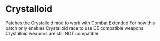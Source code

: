 # Crystalloid
Patches the Crystalloid mod to work with Combat Extended
For now this patch only enables Crystalloid race to use CE compatible weapons. Crystalloid weapons are still NOT compatible.